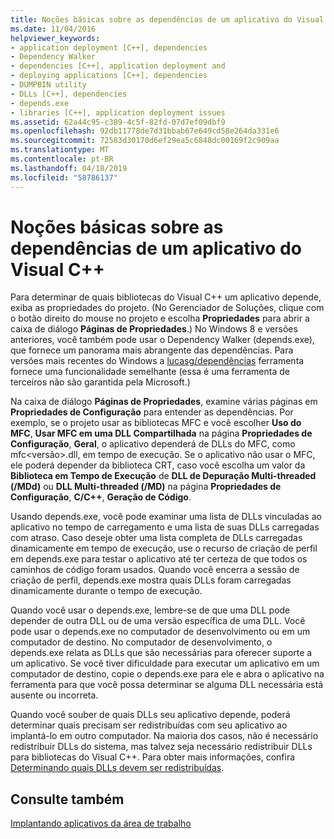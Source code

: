 ```yaml
---
title: Noções básicas sobre as dependências de um aplicativo do Visual C++
ms.date: 11/04/2016
helpviewer_keywords:
- application deployment [C++], dependencies
- Dependency Walker
- dependencies [C++], application deployment and
- deploying applications [C++], dependencies
- DUMPBIN utility
- DLLs [C++], dependencies
- depends.exe
- libraries [C++], application deployment issues
ms.assetid: 62a44c95-c389-4c5f-82fd-07d7ef09dbf9
ms.openlocfilehash: 92db11778de7d31bbab67e649cd58e264da331e6
ms.sourcegitcommit: 72583d30170d6ef29ea5c6848dc00169f2c909aa
ms.translationtype: MT
ms.contentlocale: pt-BR
ms.lasthandoff: 04/18/2019
ms.locfileid: "58786137"
---
```

# <a name="understanding-the-dependencies-of-a-visual-c-application"></a>Noções básicas sobre as dependências de um aplicativo do Visual C++

Para determinar de quais bibliotecas do Visual C++ um aplicativo depende, exiba as propriedades do projeto. (No Gerenciador de Soluções, clique com o botão direito do mouse no projeto e escolha **Propriedades** para abrir a caixa de diálogo **Páginas de Propriedades**.) No Windows 8 e versões anteriores, você também pode usar o Dependency Walker (depends.exe), que fornece um panorama mais abrangente das dependências. Para versões mais recentes do Windows a [lucasg/dependências](https://github.com/lucasg/Dependencies) ferramenta fornece uma funcionalidade semelhante (essa é uma ferramenta de terceiros não são garantida pela Microsoft.)

Na caixa de diálogo **Páginas de Propriedades**, examine várias páginas em **Propriedades de Configuração** para entender as dependências. Por exemplo, se o projeto usar as bibliotecas MFC e você escolher **Uso do MFC**, **Usar MFC em uma DLL Compartilhada** na página **Propriedades de Configuração**, **Geral**, o aplicativo dependerá de DLLs do MFC, como mfc\<versão>.dll, em tempo de execução. Se o aplicativo não usar o MFC, ele poderá depender da biblioteca CRT, caso você escolha um valor da **Biblioteca em Tempo de Execução** de **DLL de Depuração Multi-threaded (/MDd)** ou **DLL Multi-threaded (/MD)** na página **Propriedades de Configuração**, **C/C++**, **Geração de Código**.

Usando depends.exe, você pode examinar uma lista de DLLs vinculadas ao aplicativo no tempo de carregamento e uma lista de suas DLLs carregadas com atraso. Caso deseje obter uma lista completa de DLLs carregadas dinamicamente em tempo de execução, use o recurso de criação de perfil em depends.exe para testar o aplicativo até ter certeza de que todos os caminhos de código foram usados. Quando você encerra a sessão de criação de perfil, depends.exe mostra quais DLLs foram carregadas dinamicamente durante o tempo de execução.

Quando você usar o depends.exe, lembre-se de que uma DLL pode depender de outra DLL ou de uma versão específica de uma DLL. Você pode usar o depends.exe no computador de desenvolvimento ou em um computador de destino. No computador de desenvolvimento, o depends.exe relata as DLLs que são necessárias para oferecer suporte a um aplicativo. Se você tiver dificuldade para executar um aplicativo em um computador de destino, copie o depends.exe para ele e abra o aplicativo na ferramenta para que você possa determinar se alguma DLL necessária está ausente ou incorreta.

Quando você souber de quais DLLs seu aplicativo depende, poderá determinar quais precisam ser redistribuídas com seu aplicativo ao implantá-lo em outro computador. Na maioria dos casos, não é necessário redistribuir DLLs do sistema, mas talvez seja necessário redistribuir DLLs para bibliotecas do Visual C++. Para obter mais informações, confira [Determinando quais DLLs devem ser redistribuídas](determining-which-dlls-to-redistribute.md).

## <a name="see-also"></a>Consulte também

[Implantando aplicativos da área de trabalho](deploying-native-desktop-applications-visual-cpp.md)
